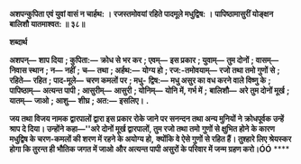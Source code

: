 **अशपन्कुपिता एवं युवां वासं न चार्हथ: ।** **रजस्तमोवयां रहिते पादमूले मधुद्विष: ।** **पापिष्ठामासुरीं योङ्क्षन बालिशौ यातमाश्वत: ॥ ३८॥** 

**शब्दार्थ** 

**अशपन्—** **शाप दिया** **; कुपिता:—** **क्रोध से भर कर** **; एवम्—** **इस प्रकार** **; युवाम्—** **तुम दोनों** **; वासम्—** **निवास स्थान** **; न—** **नहीं** **;** **च—** **तथा** **; अर्हथ:—** **योग्य हो** **; रज:-तमोवयाम्—** **रजो तथा तमो गुणों से** **; रहिते—** **रहित** **; पाद-मूले—** **चरण कमलों पर** **; मधु-** **द्विष:—** **मधु असुर का वध करने वाले विष्णु के** **; पापिष्ठाम्—** **अत्यन्त पापी** **; आसुरीम्—** **आसुरी** **; योनिम्—** **योनि में, गर्भ में** **;** **बालिशौ—** **अरे तुम दोनों मूर्ख** **; यातम्—** **जाओ** **; आशु—** **शीघ्र** **; अत:—** **इसलिए।** **.** 

**जय तथा विजय नामक द्वारपालों द्वारा इस प्रकार रोके जाने पर सनन्दन तथा अन्य मुनियों ने** **क्रोधपूर्वक उन्हें श्राप दे दिया। उन्होंने कहा—''अरे दोनों मूर्ख द्वारपालों, तुम रजो तथा तमो** **गुणों से क्षुभित होने के कारण मधुद्विष के चरण-कमलों की शरण में रहने के अयोग्य हो,** **क्योंकि वे ऐसे गुणों से रहित हैं। तुश्हारे लिए श्रेयस्कर होगा कि तुरन्त ही भौतिक जगत में जाओ** **और अत्यन्त पापी असुरों के परिवार में जन्म ग्रहण करो।ÓÓ** **** 